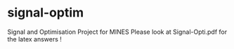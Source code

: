 # signal-optim
Signal and Optimisation Project for MINES
Please look at Signal-Opti.pdf for the latex answers !